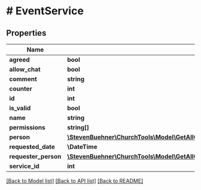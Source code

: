 # # EventService

## Properties

Name | Type | Description | Notes
------------ | ------------- | ------------- | -------------
**agreed** | **bool** |  | [optional]
**allow_chat** | **bool** |  | [optional]
**comment** | **string** |  | [optional]
**counter** | **int** |  | [optional]
**id** | **int** |  | [optional]
**is_valid** | **bool** |  | [optional]
**name** | **string** |  | [optional]
**permissions** | **string[]** |  | [optional]
**person** | [**\StevenBuehner\ChurchTools\Model\GetAllCampuses200ResponseDataInnerTeamInnerPerson**](GetAllCampuses200ResponseDataInnerTeamInnerPerson.md) |  | [optional]
**requested_date** | **\DateTime** |  | [optional]
**requester_person** | [**\StevenBuehner\ChurchTools\Model\GetAllCampuses200ResponseDataInnerTeamInnerPerson**](GetAllCampuses200ResponseDataInnerTeamInnerPerson.md) |  | [optional]
**service_id** | **int** |  | [optional]

[[Back to Model list]](../../README.md#models) [[Back to API list]](../../README.md#endpoints) [[Back to README]](../../README.md)

